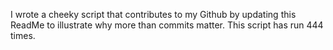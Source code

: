 I wrote a cheeky script that contributes to my Github by updating this ReadMe to illustrate why more than commits matter. This script has run 444 times.